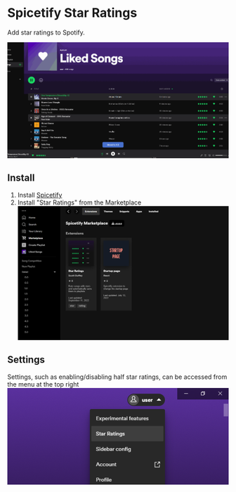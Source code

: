 # Spicetify Star Ratings

Add star ratings to Spotify.

![Screenshot](screenshot.gif)

## Install

1. Install [Spicetify](https://spicetify.app)
2. Install "Star Ratings" from the Marketplace
   ![Install](install.png)

## Settings

Settings, such as enabling/disabling half star ratings, can be accessed from the menu at the top right
![Settings](settings.png)
